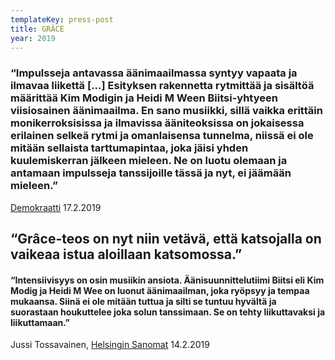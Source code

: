 ```yaml
---
templateKey: press-post
title: GRÂCE
year: 2019
---
```

### “Impulsseja antavassa äänimaailmassa syntyy vapaata ja ilmavaa liikettä [...] Esityksen rakennetta rytmittää ja sisältöä määrittää Kim Modigin ja Heidi M Ween Biitsi-yhtyeen viisiosainen äänimaailma. En sano musiikki, sillä vaikka erittäin monikerroksisissa ja ilmavissa ääniteoksissa on jokaisessa erilainen selkeä rytmi ja omanlaisensa tunnelma, niissä ei ole mitään sellaista tarttumapintaa, joka jäisi yhden kuulemiskerran jälkeen mieleen. Ne on luotu olemaan ja antamaan impulsseja tanssijoille tässä ja nyt, ei jäämään mieleen.”

[Demokraatti](https://demokraatti.fi/tanssiarvio-impulsseja-antavassa-aanimaailmassa-syntyy-vapaata-ja-ilmavaa-liiketta?fbclid=IwAR2CvZ4WpyZ3mXp0rIFtycmrqB6v1uL8RCFgavL6CNKRMVXQW12m4v47mro) 17.2.2019


  ## “Grâce-teos on nyt niin vetävä, että katsojalla on vaikeaa istua aloillaan katsomossa.”

  #### “Intensiivisyys on osin musiikin ansiota. Äänisuunnittelutiimi Biitsi eli Kim Modig ja Heidi M Wee on luonut äänimaailman, joka ryöpsyy ja tempaa mukaansa. Siinä ei ole mitään tuttua ja silti se tuntuu hyvältä ja suorastaan houkuttelee joka solun tanssimaan. Se on tehty liikuttavaksi ja liikuttamaan.”

  Jussi Tossavainen, [Helsingin Sanomat](https://www.hs.fi/kulttuuri/art-2000006407485.html?fbclid=IwAR3hFoURJ7fWV41Iu_yi4s06tvzQ0cqSVKIhSZjJb2jE6obPGzKa3lLCSo8) 14.2.2019